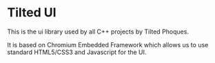 # Tilted UI

This is the ui library used by all C++ projects by Tilted Phoques. 

It is based on Chromium Embedded Framework which allows us to use standard HTML5/CSS3 and Javascript for the UI.
